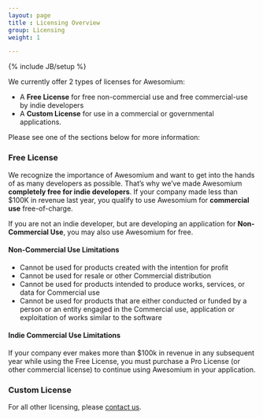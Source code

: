 ```yaml
---
layout: page
title : Licensing Overview
group: Licensing
weight: 1

---
```

{% include JB/setup %}


We currently offer 2 types of licenses for Awesomium:

 * A **Free License** for free non-commercial use and free commercial-use by indie developers
 * A **Custom License** for use in a commercial or governmental applications.

Please see one of the sections below for more information:

### Free License

We recognize the importance of Awesomium and want to get into the hands of as many developers as possible. That’s why we’ve made Awesomium **completely free for indie developers**. If your company made less than $100K in revenue last year, you qualify to use Awesomium for **commercial use** free-of-charge.

If you are not an indie developer, but are developing an application for **Non-Commercial Use**, you may also use Awesomium for free.

#### Non-Commercial Use Limitations

 * Cannot be used for products created with the intention for profit
 * Cannot be used for resale or other Commercial distribution
 * Cannot be used for products intended to produce works, services, or data for Commercial use
 * Cannot be used for products that are either conducted or funded by a person or an entity engaged in the Commercial use, application or exploitation of works similar to the software

#### Indie Commercial Use Limitations

If your company ever makes more than $100k in revenue in any subsequent year while using the Free License, you must purchase a Pro License (or other commercial license) to continue using Awesomium in your application.

### Custom License

For all other licensing, please [contact us](mailto:sales@awesomium.com).

